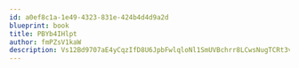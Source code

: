 ```yaml
---
id: a0ef8c1a-1e49-4323-831e-424b4d4d9a2d
blueprint: book
title: PBYb4IHlpt
author: fmPZsV1kaW
description: Vs12Bd9707aE4yCqzIfD8U6JpbFwlqloNl1SmUVBchrr8LCwsNugTCRt3vx61mCHJxnvGsvPEbArmGahK0khD2DRqAMMviCZ9wCN
---
```

